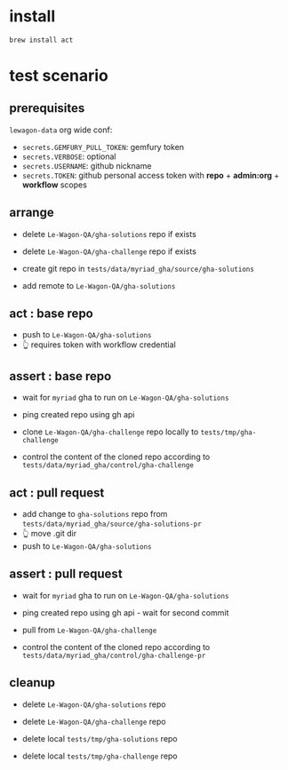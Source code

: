 
# install

``` bash
brew install act
```

# test scenario

## prerequisites

`lewagon-data` org wide conf:
- `secrets.GEMFURY_PULL_TOKEN`: gemfury token
- `secrets.VERBOSE`: optional
- `secrets.USERNAME`: github nickname
- `secrets.TOKEN`: github personal access token with **repo** + **admin:org** + **workflow** scopes

## arrange

- delete `Le-Wagon-QA/gha-solutions` repo if exists
- delete `Le-Wagon-QA/gha-challenge` repo if exists

- create git repo in `tests/data/myriad_gha/source/gha-solutions`
- add remote to `Le-Wagon-QA/gha-solutions`

## act : base repo

- push to `Le-Wagon-QA/gha-solutions`
- 👆 requires token with workflow credential

## assert : base repo

- wait for `myriad` gha to run on `Le-Wagon-QA/gha-solutions`
- ping created repo using gh api

- clone `Le-Wagon-QA/gha-challenge` repo locally to `tests/tmp/gha-challenge`
- control the content of the cloned repo according to `tests/data/myriad_gha/control/gha-challenge`

## act : pull request

- add change to `gha-solutions` repo from `tests/data/myriad_gha/source/gha-solutions-pr`
- 👆 move .git dir
- push to `Le-Wagon-QA/gha-solutions`

## assert : pull request

- wait for `myriad` gha to run on `Le-Wagon-QA/gha-solutions`
- ping created repo using gh api - wait for second commit

- pull from `Le-Wagon-QA/gha-challenge`
- control the content of the cloned repo according to `tests/data/myriad_gha/control/gha-challenge-pr`

## cleanup

- delete `Le-Wagon-QA/gha-solutions` repo
- delete `Le-Wagon-QA/gha-challenge` repo

- delete local `tests/tmp/gha-solutions` repo
- delete local `tests/tmp/gha-challenge` repo
